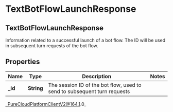 # TextBotFlowLaunchResponse

## TextBotFlowLaunchResponse
Information related to a successful launch of a bot flow. The ID will be used in subsequent turn requests of the bot flow.

## Properties

|Name | Type | Description | Notes|
|------------ | ------------- | ------------- | -------------|
| **_id** | **String** | The session ID of the bot flow, used to send to subsequent turn requests | |



_PureCloudPlatformClientV2@164.1.0_
